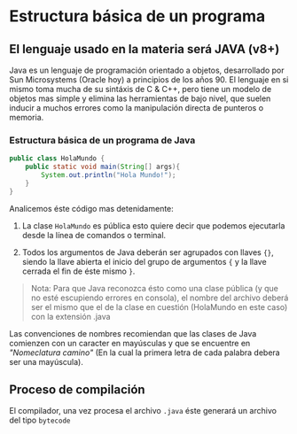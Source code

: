 # Estructura básica de un programa

## El lenguaje usado en la materia será JAVA (v8+)

Java es un lenguaje de programación orientado a objetos,
desarrollado por Sun Microsystems (Oracle hoy) a principios
de los años 90. El lenguaje en si mismo toma mucha de su sintáxis de C & C++,
pero tiene un modelo de objetos mas simple y elimina las herramientas de bajo
nivel, que suelen inducir a muchos errores como la manipulación directa de
punteros o memoria.

### Estructura básica de un programa de Java

```java
public class HolaMundo {
    public static void main(String[] args){
        System.out.println("Hola Mundo!");
    }
}
```

Analicemos éste código mas detenidamente:

1. La clase `HolaMundo` es pública esto quiere decir que podemos ejecutarla
desde la línea de comandos o terminal.

2. Todos los argumentos de Java deberán ser agrupados con llaves `{}`, siendo
la llave abierta el inicio del grupo de argumentos `{` y la llave cerrada el
fin de éste mismo `}`.

> Nota: Para que Java reconozca ésto como una clase pública (y que no esté
> escupiendo errores en consola), el nombre del archivo deberá ser el mismo que
> el de la clase en cuestión (HolaMundo en este caso) con la extensión .java

Las convenciones de nombres recomiendan que las clases de Java comienzen con un
caracter en mayúsculas y que se encuentre en *"Nomeclatura camino"*
(En la cual la primera letra de cada palabra debera ser una mayúscula).

## Proceso de compilación

El compilador, una vez procesa el archivo `.java` éste generará un archivo del
tipo `bytecode`
